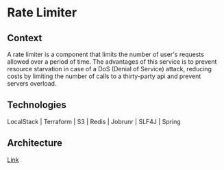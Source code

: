 # Rate Limiter

## Context
A rate limiter is a component that limits the number of user's requests allowed over a period of time.
The advantages of this service is to prevent resource starvation in case of a DoS (Denial of Service) attack, 
reducing costs by limiting the number of calls to a thirty-party api and prevent servers overload.

## Technologies
LocalStack | Terraform | S3 | Redis | Jobrunr | SLF4J | Spring

## Architecture
[Link](https://github.com/jhonata-gutemberg/system-design/tree/main/rate-limiter)
